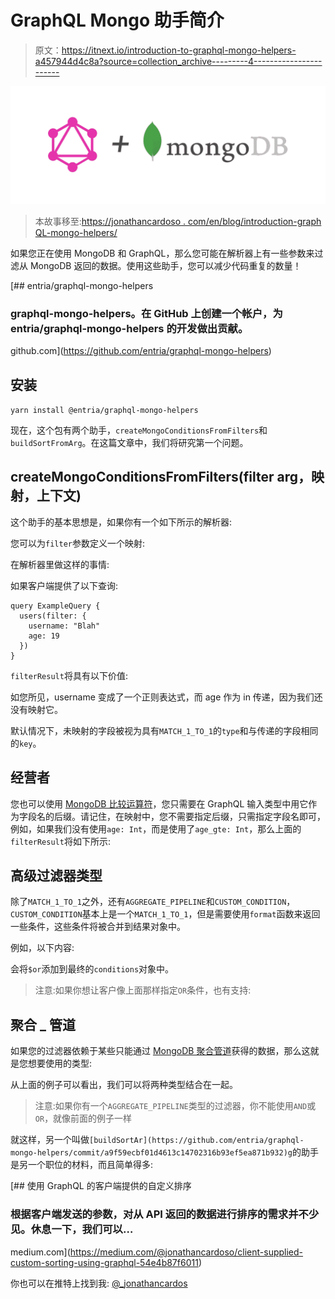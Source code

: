 # GraphQL Mongo 助手简介

> 原文：<https://itnext.io/introduction-to-graphql-mongo-helpers-a457944d4c8a?source=collection_archive---------4----------------------->

![](img/9638c2ec84e30acd452c6e7c1e29e729.png)

> 本故事移至:[https://jonathancardoso . com/en/blog/introduction-graph QL-mongo-helpers/](https://jonathancardoso.com/en/blog/introduction-graphql-mongo-helpers/)

如果您正在使用 MongoDB 和 GraphQL，那么您可能在解析器上有一些参数来过滤从 MongoDB 返回的数据。使用这些助手，您可以减少代码重复的数量！

[](https://github.com/entria/graphql-mongo-helpers) [## entria/graphql-mongo-helpers

### graphql-mongo-helpers。在 GitHub 上创建一个帐户，为 entria/graphql-mongo-helpers 的开发做出贡献。

github.com](https://github.com/entria/graphql-mongo-helpers) 

## 安装

`yarn install @entria/graphql-mongo-helpers`

现在，这个包有两个助手，`createMongoConditionsFromFilters`和`buildSortFromArg`。在这篇文章中，我们将研究第一个问题。

## createMongoConditionsFromFilters(filter arg，映射，上下文)

这个助手的基本思想是，如果你有一个如下所示的解析器:

您可以为`filter`参数定义一个映射:

在解析器里做这样的事情:

如果客户端提供了以下查询:

```
query ExampleQuery {
  users(filter: {
    username: "Blah"
    age: 19
  })
}
```

`filterResult`将具有以下价值:

如您所见，username 变成了一个正则表达式，而 age 作为 in 传递，因为我们还没有映射它。

默认情况下，未映射的字段被视为具有`MATCH_1_TO_1`的`type`和与传递的字段相同的`key`。

## 经营者

您也可以使用 [MongoDB 比较运算符](https://docs.mongodb.com/manual/reference/operator/query/#comparison)，您只需要在 GraphQL 输入类型中用它作为字段名的后缀。请记住，在映射中，您不需要指定后缀，只需指定字段名即可，例如，如果我们没有使用`age: Int`，而是使用了`age_gte: Int`，那么上面的`filterResult`将如下所示:

## 高级过滤器类型

除了`MATCH_1_TO_1`之外，还有`AGGREGATE_PIPELINE`和`CUSTOM_CONDITION`，`CUSTOM_CONDITION`基本上是一个`MATCH_1_TO_1`，但是需要使用`format`函数来返回一些条件，这些条件将被合并到结果对象中。

例如，以下内容:

会将`$or`添加到最终的`conditions`对象中。

> 注意:如果你想让客户像上面那样指定`OR`条件，也有支持:

## 聚合 _ 管道

如果您的过滤器依赖于某些只能通过 [MongoDB 聚合管道](https://docs.mongodb.com/manual/core/aggregation-pipeline/)获得的数据，那么这就是您想要使用的类型:

从上面的例子可以看出，我们可以将两种类型结合在一起。

> 注意:如果你有一个`AGGREGATE_PIPELINE`类型的过滤器，你不能使用`AND`或`OR`，就像前面的例子一样

就这样，另一个叫做`[buildSortAr](https://github.com/entria/graphql-mongo-helpers/commit/a9f59ecbf01d4613c14702316b93ef5ea871b932)g`的助手是另一个职位的材料，而且简单得多:

[](https://medium.com/@jonathancardoso/client-supplied-custom-sorting-using-graphql-54e4b87f6011) [## 使用 GraphQL 的客户端提供的自定义排序

### 根据客户端发送的参数，对从 API 返回的数据进行排序的需求并不少见。休息一下，我们可以…

medium.com](https://medium.com/@jonathancardoso/client-supplied-custom-sorting-using-graphql-54e4b87f6011) 

你也可以在推特上找到我: [@_jonathancardos](https://twitter.com/_jonathancardos)
